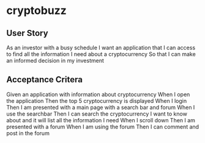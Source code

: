 # cryptobuzz

## User Story

As an investor with a busy schedule
I want an application that I can access to find all the information I need about a cryptocurrency
So that I can make an informed decision in my investment

## Acceptance Critera

Given an application with information about cryptocurrency
When I open the application
Then the top 5 cryptocurrency is displayed
When I login
Then I am presented with a main page with a search bar and forum
When I use the searchbar
Then I can search the cryptocurrency I want to know about and it will list all the information I need
When I scroll down 
Then I am presented with a forum
When I am using the forum
Then I can comment and post in the forum